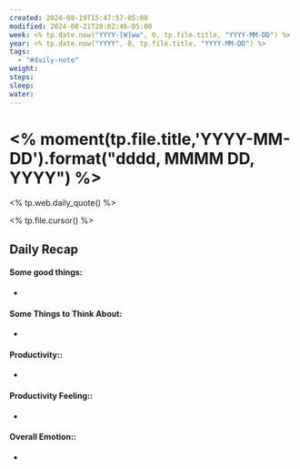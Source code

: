 ```yaml
---
created: 2024-08-19T15:47:57-05:00
modified: 2024-08-21T20:02:46-05:00
week: <% tp.date.now("YYYY-[W]ww", 0, tp.file.title, "YYYY-MM-DD") %>
year: <% tp.date.now("YYYY", 0, tp.file.title, "YYYY-MM-DD") %>
tags:
  - "#daily-note"
weight: 
steps: 
sleep: 
water: 
---
```

# <% moment(tp.file.title,'YYYY-MM-DD').format("dddd, MMMM DD, YYYY") %>

<% tp.web.daily_quote() %>

<% tp.file.cursor() %>
## Daily Recap  
#### Some good things:  
-  
#### Some Things to Think About:  
-  
#### Productivity::  
- 
#### Productivity Feeling::  
- 
#### Overall Emotion::
- 